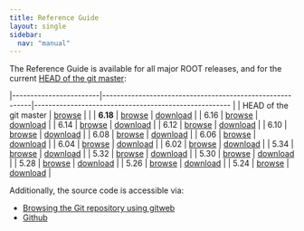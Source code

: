```yaml
---
title: Reference Guide
layout: single
sidebar:
  nav: "manual"
---
```


The Reference Guide is available for all major ROOT releases, and for the current
[HEAD of the git master](https://root.cern/doc/master/):

|------------------------|----------------------------------------------------------|------------------------------------------------------ |
| HEAD of the git master | [browse](https://root.cern/doc/master/)                  |                                                       |
| **6.18**               | [browse](https://root.cern/doc/v618/)                    | [download](https://root.cern/download/html618.tar.gz) |
| 6.16                   | [browse](https://root.cern/doc/v616/)                    | [download](https://root.cern/download/html616.tar.gz) |
| 6.14                   | [browse](https://root.cern/doc/v614/)                    | [download](https://root.cern/download/html614.tar.gz) |
| 6.12                   | [browse](https://root.cern/doc/v612/)                    | [download](https://root.cern/download/html614.tar.gz) |
| 6.10                   | [browse](https://root.cern/doc/v610/)                    | [download](https://root.cern/download/html610.tar.gz) |
| 6.08                   | [browse](https://root.cern/doc/v608/)                    | [download](https://root.cern/download/html608.tar.gz) |
| 6.06                   | [browse](https://root.cern/root/html606/)                | [download](https://root.cern/download/html606.tar.gz) |
| 6.04                   | [browse](https://root.cern/root/html604/ClassIndex.html) | [download](https://root.cern/download/html604.tar.gz) |
| 6.02                   | [browse](https://root.cern/root/html602/ClassIndex.html) | [download](https://root.cern/download/html602.tar.gz) |
| 5.34                   | [browse](https://root.cern/root/html534/ClassIndex.html) | [download](https://root.cern/download/html534.tar.gz) |
| 5.32                   | [browse](https://root.cern/root/html532/ClassIndex.html) | [download](https://root.cern/download/html532.tar.gz) |
| 5.30                   | [browse](https://root.cern/root/html530/ClassIndex.html) | [download](https://root.cern/download/html530.tar.gz) |
| 5.28                   | [browse](https://root.cern/root/html528/ClassIndex.html) | [download](https://root.cern/download/html528.tar.gz) |
| 5.26                   | [browse](https://root.cern/root/html526/ClassIndex.html) | [download](https://root.cern/download/html526.tar.gz) |
| 5.24                   | [browse](https://root.cern/root/html524/ClassIndex.html) | [download](https://root.cern/download/html524.tar.gz) |

Additionally, the source code is accessible via:

*   [Browsing the Git repository using gitweb](https://root.cern/gitweb?p=root.git;a=summary)
*   [Github](https://github.com/root-mirror/root)
